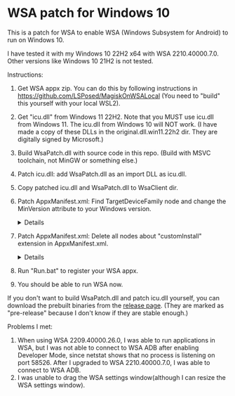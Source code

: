 # WSA patch for Windows 10

This is a patch for WSA to enable WSA (Windows Subsystem for Android) to run on Windows 10.

I have tested it with my Windows 10 22H2 x64 with WSA 2210.40000.7.0. Other versions like Windows 10 21H2 is not tested.

Instructions:

1. Get WSA appx zip. You can do this by following instructions in https://github.com/LSPosed/MagiskOnWSALocal
   (You need to "build" this yourself with your local WSL2).
2. Get "icu.dll" from Windows 11 22H2. Note that you MUST use icu.dll from Windows 11.
   The icu.dll from Windows 10 will NOT work.
   (I have made a copy of these DLLs in the original.dll.win11.22h2 dir. They are digitally signed by Microsoft.)
3. Build WsaPatch.dll with source code in this repo.
   (Build with MSVC toolchain, not MinGW or something else.)
4. Patch icu.dll: add WsaPatch.dll as an import DLL as icu.dll.
5. Copy patched icu.dll and WsaPatch.dll to WsaClient dir.
6. Patch AppxManifest.xml: Find TargetDeviceFamily node and change the MinVersion attribute to your Windows version.
   <details>

   Find the following line in AppxManifest.xml.
   ```xml
   <TargetDeviceFamily Name="Windows.Desktop" MinVersion="10.0.22000.120" MaxVersionTested="10.0.22000.120"/>
   ```

   Change the `MinVersion` from `10.0.22000.120` to your Windows version, like `10.0.19045.2311`.
   </details>
7. Patch AppxManifest.xml: Delete all nodes about "customInstall" extension in AppxManifest.xml.
   <details>
   Delete the following content from AppxManifest.xml.

   ```xml
   <rescap:Capability Name="customInstallActions"/>
   ```

   ```xml
   <desktop6:Extension Category="windows.customInstall">
       <desktop6:CustomInstall Folder="CustomInstall" desktop8:RunAsUser="true">
           <desktop6:RepairActions>
               <desktop6:RepairAction File="WsaSetup.exe" Name="Repair" Arguments="repair"/>
           </desktop6:RepairActions>
           <desktop6:UninstallActions>
               <desktop6:UninstallAction File="WsaSetup.exe" Name="Uninstall" Arguments="uninstall"/>
           </desktop6:UninstallActions>
       </desktop6:CustomInstall>
   </desktop6:Extension>
   ```

   </details>
8. Run "Run.bat" to register your WSA appx.
9. You should be able to run WSA now.

If you don't want to build WsaPatch.dll and patch icu.dll yourself,
you can download the prebuilt binaries from the [release page](https://github.com/cinit/WSAPatch/releases).
(They are marked as "pre-release" because I don't know if they are stable enough.)

Problems I met:

1. When using WSA 2209.40000.26.0, I was able to run applications in WSA,
   but I was not able to connect to WSA ADB after enabling Developer Mode,
   since netstat shows that no process is listening on port 58526.
   After I upgraded to WSA 2210.40000.7.0, I was able to connect to WSA ADB.
2. I was unable to drag the WSA settings window(although I can resize the WSA settings window).
